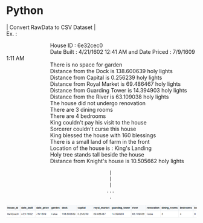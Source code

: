 # Python
| Convert RawData to CSV Dataset | <br />
Ex. : 

&emsp;&emsp;&emsp;&emsp;&emsp;&emsp;&emsp;&emsp; House ID :  6e32cec0<br />
&emsp;&emsp;&emsp;&emsp;&emsp;&emsp;&emsp;&emsp; Date Built : 4/21/1602 12:41 AM and Date Priced :  7/9/1609 1:11 AM<br />
&emsp;&emsp;&emsp;&emsp;&emsp;&emsp;&emsp;&emsp; There is no space for garden<br />
&emsp;&emsp;&emsp;&emsp;&emsp;&emsp;&emsp;&emsp; Distance from the Dock is 138.600639 holy lights<br />
&emsp;&emsp;&emsp;&emsp;&emsp;&emsp;&emsp;&emsp; Distance from Capital is 0.256239 holy lights<br />
&emsp;&emsp;&emsp;&emsp;&emsp;&emsp;&emsp;&emsp; Distance from Royal Market is 69.486467 holy lights<br />
&emsp;&emsp;&emsp;&emsp;&emsp;&emsp;&emsp;&emsp; Distance from Guarding Tower is 14.394903 holy lights<br />
&emsp;&emsp;&emsp;&emsp;&emsp;&emsp;&emsp;&emsp; Distance from the River is 63.109038 holy lights<br />
&emsp;&emsp;&emsp;&emsp;&emsp;&emsp;&emsp;&emsp; The house did not undergo renovation<br />
&emsp;&emsp;&emsp;&emsp;&emsp;&emsp;&emsp;&emsp; There are 3 dining rooms<br />
&emsp;&emsp;&emsp;&emsp;&emsp;&emsp;&emsp;&emsp; There are 4 bedrooms<br />
&emsp;&emsp;&emsp;&emsp;&emsp;&emsp;&emsp;&emsp; King couldn't pay his visit to the house<br />
&emsp;&emsp;&emsp;&emsp;&emsp;&emsp;&emsp;&emsp; Sorcerer couldn't curse this house<br />
&emsp;&emsp;&emsp;&emsp;&emsp;&emsp;&emsp;&emsp; King blessed the house with 160 blessings<br />
&emsp;&emsp;&emsp;&emsp;&emsp;&emsp;&emsp;&emsp; There is a small land of farm in the front<br />
&emsp;&emsp;&emsp;&emsp;&emsp;&emsp;&emsp;&emsp; Location of the house is : King's Landing<br />
&emsp;&emsp;&emsp;&emsp;&emsp;&emsp;&emsp;&emsp; Holy tree stands tall beside the house<br />
&emsp;&emsp;&emsp;&emsp;&emsp;&emsp;&emsp;&emsp; Distance from Knight's house is 10.505662 holy lights<br />
                                  
                                          |
                                          |
                                          |
                                         ... 
                                          .
![alt text](https://raw.githubusercontent.com/DishinGoyani/Python/master/Data%20Preprocessing/Screenshot/Screenshot-2018-3-5%20DishinGoyani%20Python.png)
    

